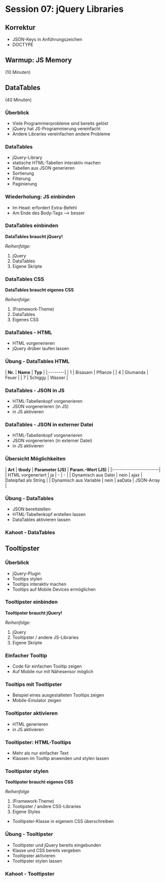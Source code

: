 # Session 07: jQuery Libraries

## Korrektur

* JSON-Keys in Anführungszeichen
* DOCTYPE

## Warmup: JS Memory

(10 Minuten) 

## DataTables

(40 Minuten)

### Überblick

* Viele Programmierprobleme sind bereits gelöst
* jQuery hat JS-Programmierung vereinfacht
* Andere Libraries vereinfachen andere Probleme

### DataTables

* jQuery-Library 
* statische HTML-Tabellen interaktiv machen
* Tabellen aus JSON generieren
* Sortierung
* Filterung
* Paginierung

### Wiederholung: JS einbinden

* Im Head: erfordert Extra-Befehl
* Am Ende des Body-Tags --> besser

### DataTables einbinden

**DataTables braucht jQuery!**

*Reihenfolge:*
1. jQuery
2. DataTables
3. Eigene Skripte

### DataTables CSS

**DataTables braucht eigenes CSS**

*Reihenfolge:*
1. (Framework-Theme)
2. DataTables
3. Eigenes CSS

### DataTables - HTML

* HTML vorgenerieren
* jQuery drüber laufen lassen

### Übung - DataTables HTML

| **Nr.** | **Name** | **Typ** |
|:--------|
| 1       | Bisasam  | Pflanze |
| 4       | Glumanda | Feuer   |
| 7       | Schiggy  | Wasser  |

### DataTables - JSON in JS

* HTML-Tabellenkopf vorgenerieren
* JSON vorgenerieren (in JS)
* in JS aktivieren

### DataTables - JSON in externer Datei

* HTML-Tabellenkopf vorgenerieren
* JSON vorgenerieren (in externer Datei)
* in JS aktivieren

### Übersicht Möglichkeiten

| **Art**                | **tbody** | **Parameter (JS)** | **Param.-Wert (JS)** |
|:-----------------------|
| HTML vorgeneriert      | ja        | -                  | -                    |
| Dynamisch aus Datei    | nein      | ajax               | Dateipfad als String |
| Dynamisch aus Variable | nein      | aaData             | JSON-Array           |

### Übung - DataTables 

* JSON bereitstellen
* HTML-Tabellenkopf erstellen lassen
* DataTables aktivieren lassen

### Kahoot - DataTables


## Tooltipster

### Überblick

* jQuery-Plugin
* Tooltips stylen
* Tooltips interaktiv machen
* Tooltips auf Mobile Devices ermöglichen

### Tooltipster einbinden

**Tooltipster braucht jQuery!**

*Reihenfolge:*
1. jQuery
2. Tooltipster / andere JS-Libraries
3. Eigene Skripte

### Einfacher Tooltip

* Code für einfachen Tooltip zeigen
* Auf Mobile nur mit Nähesensor möglich

### Tooltips mit Tooltipster

* Beispiel eines ausgestalteten Tooltips zeigen
* Mobile-Emulator zeigen

### Tooltipster aktivieren

* HTML generieren
* in JS aktivieren

### Tooltipster: HTML-Tooltips

* Mehr als nur einfacher Text
* Klassen im Tooltip anwenden und stylen lassen

### Tooltipster stylen

**Tooltipster braucht eigenes CSS**

*Reihenfolge*
1. (Framework-Theme)
2. Tootipster / andere CSS-Libraries
3. Eigene Styles

* Tooltipster-Klasse in eigenem CSS überschreiben


### Übung - Tooltipster 

* Tooltipster und jQuery bereits eingebunden
* Klasse und CSS bereits vergeben
* Tooltipster aktivieren
* Tooltipster stylen lassen

### Kahoot - Tooltipster

